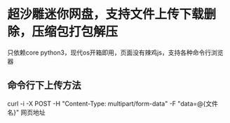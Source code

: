 # 超沙雕迷你网盘，支持文件上传下载删除，压缩包打包解压  
只依赖core python3，现代os开箱即用，页面没有辣鸡js，支持各种命令行浏览器

## 命令行下上传方法
curl -i -X POST -H "Content-Type: multipart/form-data" -F "data=@{文件名}" 网页地址
